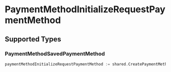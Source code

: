# PaymentMethodInitializeRequestPaymentMethod


## Supported Types

### PaymentMethodSavedPaymentMethod

```go
paymentMethodInitializeRequestPaymentMethod := shared.CreatePaymentMethodInitializeRequestPaymentMethodPaymentMethodSavedPaymentMethod(shared.PaymentMethodSavedPaymentMethod{/* values here */})
```

